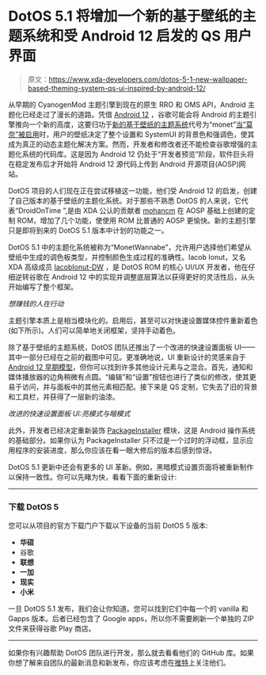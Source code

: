 # DotOS 5.1 将增加一个新的基于壁纸的主题系统和受 Android 12 启发的 QS 用户界面

> 原文：<https://www.xda-developers.com/dotos-5-1-new-wallpaper-based-theming-system-qs-ui-inspired-by-android-12/>

从早期的 CyanogenMod 主题引擎到现在的原生 RRO 和 OMS API，Android 主题化已经走过了漫长的道路。凭借 [Android 12](https://www.xda-developers.com/android-12/) ，谷歌可能会将 Android 的主题引擎推向一个新的高度，这要归功于[新的基于壁纸的主题系统](https://www.xda-developers.com/android-12-theming-system/)代号为“monet”[当“莫奈”被启用](https://www.xda-developers.com/android-12-wallpaper-theming-system-leak/)时，用户的壁纸决定了整个设置和 SystemUI 的背景色和强调色，使其成为真正的动态主题化解决方案。然而，开发者和修改者还不能检查谷歌增强的主题化系统的代码库。这是因为 Android 12 仍处于“开发者预览”阶段，软件巨头将在稳定发布后才开始将 Android 12 源代码上传到 Android 开源项目(AOSP)网站。

DotOS 项目的人们现在正在尝试移植这一功能，他们受 Android 12 的启发，创建了自己版本的基于壁纸的主题化系统。对于那些不熟悉 DotOS 的人来说，它代表“DroidOnTime ”,是由 XDA 公认的贡献者 [mohancm](https://forum.xda-developers.com/m/mohancm.7471004/) 在 AOSP 基础上创建的定制 ROM，增加了几个功能，使使用 ROM 比普通的 AOSP 更愉快。新的主题引擎只是即将到来的 DotOS 5.1 版本中计划的功能之一。

DotOS 5.1 中的主题化系统被称为“MonetWannabe”，允许用户选择他们希望从壁纸中生成的调色板类型，并控制颜色生成过程的准确性。Iacob Ionut，又名 XDA 高级成员 [IacobIonut-DW](https://forum.xda-developers.com/m/iacobionut-dw.7481761/) ，是 DotOS ROM 的核心 UI/UX 开发者，他在仔细逆转谷歌在 Android 12 中的实现并调整底层算法以获得更好的灵活性后，从头开始编写了整个框架。

*想赚钱的人在行动*

主题引擎本质上是相当模块化的。启用后，甚至可以对快速设置媒体控件重新着色(如下所示)。人们可以简单地关闭框架，坚持手动着色。

除了基于壁纸的主题系统，DotOS 团队还推出了一个改进的快速设置面板 UI——其中一部分已经在之前的截图中可见。更准确地说，UI 重新设计的灵感来自于 [Android 12 早期模型](https://www.xda-developers.com/android-12-first-look-screenshots/)，但你可以找到许多其他设计元素与之混合。首先，通知和媒体播放器的边角稍微有点圆。“编辑”和“设置”按钮也进行了类似的修改，使其更易于访问，并与面板中的其他元素相匹配。接下来是 QS 定制，它失去了旧的背景和工具栏，并获得了一层新的油漆。

*改进的快速设置面板 UI:亮模式与暗模式*

此外，开发者已经决定重新装饰 [PackageInstaller](https://developer.android.com/reference/android/content/pm/PackageInstaller) 模块，这是 Android 操作系统的基础部分。如果你认为 PackageInstaller 只不过是一个过时的浮动框，显示应用程序的安装进度，那么你应该在看一眼大修后的版本后感到惊讶。

DotOS 5.1 更新中还会有更多的 UI 革新。例如，黑暗模式设置页面将被重新制作以保持一致性。你可以先睹为快，看看下面的重新设计:

* * *

### 下载 DotOS 5

您可以从项目的官方下载门户下载以下设备的当前 DotOS 5 版本:

*   **华硕**
*   谷歌
*   **联想**
*   **一加**
*   **现实**
*   **小米**

一旦 DotOS 5.1 发布，我们会让你知道。您可以找到它们中每一个的 vanilla 和 Gapps 版本。后者已经包含了 Google apps，所以你不需要刷新一个单独的 ZIP 文件来获得谷歌 Play 商店。

* * *

如果你有兴趣帮助 DotOS 团队进行开发，那么就去看看他们的 GitHub 库。如果你想了解来自团队的最新消息和新发布，你应该考虑在[推特](https://twitter.com/dotosofficial)上关注他们。